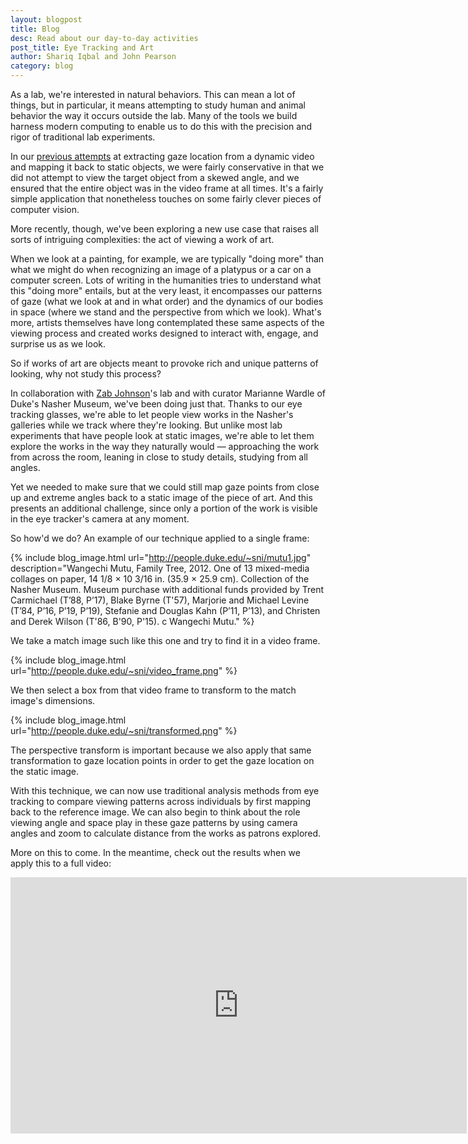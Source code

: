 ```yaml
---
layout: blogpost
title: Blog
desc: Read about our day-to-day activities
post_title: Eye Tracking and Art
author: Shariq Iqbal and John Pearson
category: blog
---
```


As a lab, we're interested in natural behaviors. This can mean a lot of things, but in particular, it means attempting to study human and animal behavior the way it occurs outside the lab. Many of the tools we build harness modern computing to enable us to do this with the precision and rigor of traditional lab experiments.

In our [previous attempts](https://pearsonlab.github.io/blog/2015/11/06/eye_tracking_tech.html) at extracting gaze location from a dynamic video and mapping it back to static objects, we were fairly conservative in that we did not attempt to view the target object from a skewed angle, and we ensured that the entire object was in the video frame at all times. It's a fairly simple application that nonetheless touches on some fairly clever pieces of computer vision.

More recently, though, we've been exploring a new use case that raises all sorts of intriguing complexities: the act of viewing a work of art.

When we look at a painting, for example, we are typically "doing more" than what we might do when recognizing an image of a platypus or a car on a computer screen. Lots of writing in the humanities tries to understand what this "doing more" entails, but at the very least, it encompasses our patterns of gaze (what we look at and in what order) and the dynamics of our bodies in space (where we stand and the perspective from which we look). What's more, artists themselves have long contemplated these same aspects of the viewing process and created works designed to interact with, engage, and surprise us as we look.

So if works of art are objects meant to provoke rich and unique patterns of looking, why not study this process?

In collaboration with [Zab Johnson](https://dibs.duke.edu/scholars/elizabeth-johnson)'s lab and with curator Marianne Wardle of Duke's Nasher Museum, we've been doing just that. Thanks to our eye tracking glasses, we're able to let people view works in the Nasher's galleries while we track where they're looking. But unlike most lab experiments that have people look at static images, we're able to let them explore the works in the way they naturally would &mdash; approaching the work from across the room, leaning in close to study details, studying from all angles.

Yet we needed to make sure that we could still map gaze points from close up and extreme angles back to a static image of the piece of art. And this presents an additional challenge, since only a portion of the work is visible in the eye tracker's camera at any moment.

So how'd we do? An example of our technique applied to a single frame:

{% include blog_image.html url="http://people.duke.edu/~sni/mutu1.jpg" description="Wangechi Mutu, Family Tree, 2012. One of 13 mixed-media collages on paper, 14 1/8 × 10 3/16 in. (35.9 × 25.9 cm). Collection of the Nasher Museum. Museum purchase with additional funds provided by Trent Carmichael (T’88, P’17), Blake Byrne (T'57), Marjorie and Michael Levine (T’84, P’16, P’19, P’19), Stefanie and Douglas Kahn (P’11, P’13), and Christen and Derek Wilson (T'86, B'90, P'15). c Wangechi Mutu." %}

We take a match image such like this one and try to find it in a video frame.

{% include blog_image.html url="http://people.duke.edu/~sni/video_frame.png" %}

We then select a box from that video frame to transform to the match image's dimensions.

{% include blog_image.html url="http://people.duke.edu/~sni/transformed.png" %}

The perspective transform is important because we also apply that same transformation to gaze location points in order to get the gaze location on the static image.

With this technique, we can now use traditional analysis methods from eye tracking to compare viewing patterns across individuals by first mapping back to the reference image. We can also begin to think about the role viewing angle and space play in these gaze patterns by using camera angles and zoom to calculate distance from the works as patrons explored.

More on this to come. In the meantime, check out the results when we apply this to a full video:

<div class="video-container">
<iframe width="730" height="410" src="https://www.youtube.com/embed/fSl6FiyHTes?rel=0&amp;showinfo=0" frameborder="0" allowfullscreen></iframe>
</div>
<br>
